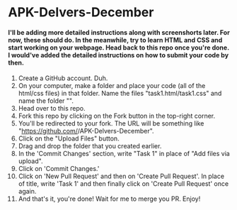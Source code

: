 # APK-Delvers-December

#### I'll be adding more detailed instructions along with screenshorts later. For now, these should do. In the meanwhile, try to learn HTML and CSS and start working on your webpage. Head back to this repo once you're done. I would've added the detailed instructions on how to submit your code by then.

1. Create a GitHub account. Duh.
2. On your computer, make a folder and place your code (all of the html/css files) in that folder. Name the files "task1.html/task1.css" and name the folder "<Your Name>".
3. Head over to this repo. 
4. Fork this repo by clicking on the Fork button in the top-right corner.
5. You'll be redirected to your fork. The URL will be something like "https://github.com/<yourUserName>/APK-Delvers-December".
6. Click on the "Upload Files" button.
7. Drag and drop the folder that you created earlier.
8. In the 'Commit Changes' section, write "Task 1" in place of "Add files via upload".
9. Click on 'Commit Changes.'
10. Click on 'New Pull Request' and then on 'Create Pull Request'. In place of title, write 'Task 1' and then finally click on 'Create Pull Request' once again.
11. And that's it, you're done! Wait for me to merge you PR. Enjoy!
